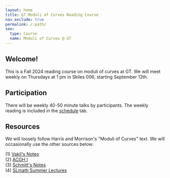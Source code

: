 ```yaml
---
layout: home
title: GT Moduli of Curves Reading Course
nav_exclude: true
permalink: /:path/
seo:
  type: Course
  name: Moduli of Curves @ GT
---
```


## Welcome!

This is a Fall 2024 reading course on moduli of curves at GT. We will meet weekly on Thursdays at 1 pm in Skiles 006, starting September 12th. 


## Participation

There will be weekly 40-50 minute talks by participants. The weekly reading is included in the [schedule](schedule) tab.

## Resources

We will loosely follow Harris and Morrison's "Moduli of Curves" text. We will occasionally use the other sources below: 

(1) <a href="https://math.stanford.edu/~vakil/216blog/FOAGaug2922public.pdf">Vakil's Notes</a> <br>
(2) <a href="https://link.springer.com/book/10.1007/978-1-4757-5323-3">ACGH I</a> <br>
(3) <a href="https://www.math.uni-bonn.de/~schmitt/ModCurves/Script.pdf">Schmitt's Notes</a> <br>
(4) <a href="https://www.slmath.org/summer-schools/1067">SLmath Summer Lectures</a> <br>





